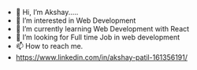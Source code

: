 - 👋 Hi, I’m Akshay.....
- 👀 I’m interested in Web Development
- 🌱 I’m currently learning Web Development with React
- 💞️ I’m looking for Full time Job in web development
- 📫 How to reach me.
- https://www.linkedin.com/in/akshay-patil-161356191/

<!---
akshayp2/akshayp2 is a ✨ special ✨ repository because its `README.md` (this file) appears on your GitHub profile.
You can click the Preview link to take a look at your changes.
--->
